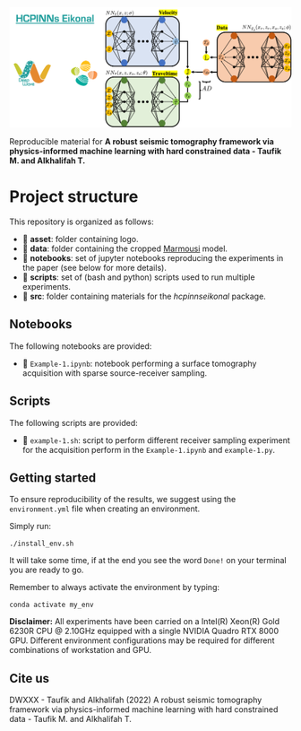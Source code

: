 ![LOGO](asset/logo.png)  

Reproducible material for **A robust seismic tomography framework via physics-informed machine learning with hard constrained data - Taufik M. and Alkhalifah T.**


# Project structure
This repository is organized as follows:

* :open_file_folder: **asset**: folder containing logo.
* :open_file_folder: **data**: folder containing the cropped [Marmousi](https://wiki.seg.org/wiki/Dictionary:Marmousi_model) model.
* :open_file_folder: **notebooks**: set of jupyter notebooks reproducing the experiments in the paper (see below for more details).
* :open_file_folder: **scripts**: set of (bash and python) scripts used to run multiple experiments.
* :open_file_folder: **src**: folder containing materials for the *hcpinnseikonal* package.

## Notebooks
The following notebooks are provided:

- :orange_book: ``Example-1.ipynb``: notebook performing a surface tomography acquisition with sparse source-receiver sampling.

## Scripts
The following scripts are provided:

- :page_with_curl: ``example-1.sh``: script to perform different receiver sampling experiment for the acquisition perform in the ``Example-1.ipynb`` and ``example-1.py``.

## Getting started
To ensure reproducibility of the results, we suggest using the `environment.yml` file when creating an environment.

Simply run:
```
./install_env.sh
```
It will take some time, if at the end you see the word `Done!` on your terminal you are ready to go. 

Remember to always activate the environment by typing:
```
conda activate my_env
```

**Disclaimer:** All experiments have been carried on a Intel(R) Xeon(R) Gold 6230R CPU @ 2.10GHz equipped with a single NVIDIA Quadro RTX 8000 GPU. Different environment 
configurations may be required for different combinations of workstation and GPU.

## Cite us 
DWXXX - Taufik and Alkhalifah (2022) A robust seismic tomography framework via physics-informed machine learning with hard constrained data - Taufik M. and Alkhalifah T.
